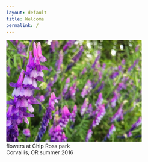 ```yaml
---
layout: default
title: Welcome
permalink: /
---
```


<style type="text/css">
.container{
    display: flex;
}
.fixed{

}
.flex-item{
    flex-grow: 0.5;
}
</style>

<div class="container">
  <div class="flex-item">
  </div>

  <div class="fixed">
    <img src="/resources/flowers.jpg" alt="flowers at Chip Ross park" style="max-width:100%; max-height:65%;"> <br />
    <span align="left;">
      flowers at Chip Ross park <br />
      Corvallis, OR summer 2016
    </span>
  </div>

  <div class="flex-item">
  </div>
</div>
